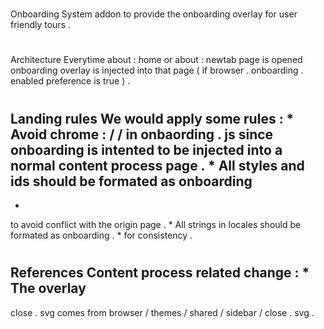 #
Onboarding
System
addon
to
provide
the
onboarding
overlay
for
user
friendly
tours
.
#
#
Architecture
Everytime
about
:
home
or
about
:
newtab
page
is
opened
onboarding
overlay
is
injected
into
that
page
(
if
browser
.
onboarding
.
enabled
preference
is
true
)
.
#
#
Landing
rules
We
would
apply
some
rules
:
*
Avoid
chrome
:
/
/
in
onbaording
.
js
since
onboarding
is
intented
to
be
injected
into
a
normal
content
process
page
.
*
All
styles
and
ids
should
be
formated
as
onboarding
-
*
to
avoid
conflict
with
the
origin
page
.
*
All
strings
in
locales
should
be
formated
as
onboarding
.
*
for
consistency
.
#
#
References
Content
process
related
change
:
*
The
overlay
-
close
.
svg
comes
from
browser
/
themes
/
shared
/
sidebar
/
close
.
svg
.
